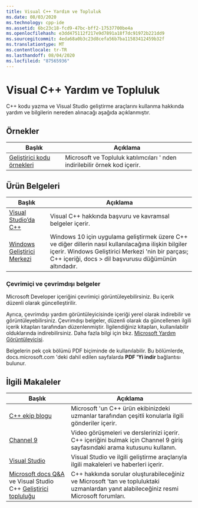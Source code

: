 ```yaml
---
title: Visual C++ Yardım ve Topluluk
ms.date: 08/03/2020
ms.technology: cpp-ide
ms.assetid: 6bc23c18-fcd9-47bc-bff2-17537700be4a
ms.openlocfilehash: e3dd475112f217e9d7891a18f7dc91972b221dd9
ms.sourcegitcommit: 4eda68a0b3c23d8cefa56b7ba11583412459b32f
ms.translationtype: MT
ms.contentlocale: tr-TR
ms.lasthandoff: 08/04/2020
ms.locfileid: "87565936"
---
```

# <a name="visual-c-help-and-community"></a>Visual C++ Yardım ve Topluluk

C++ kodu yazma ve Visual Studio geliştirme araçlarını kullanma hakkında yardım ve bilgilerin nereden alınacağı aşağıda açıklanmıştır.

## <a name="samples"></a>Örnekler

|Başlık|Açıklama|
|-----------|-----------------|
|[Geliştirici kodu örnekleri](https://docs.microsoft.com/samples)|Microsoft ve Topluluk katılımcıları ' nden indirilebilir örnek kod içerir.|

## <a name="product-documentation"></a>Ürün Belgeleri

|Başlık|Açıklama|
|-----------|-----------------|
|[Visual Studio’da C++](visual-cpp-in-visual-studio.md)|Visual C++ hakkında başvuru ve kavramsal belgeler içerir.|
|[Windows Geliştirici Merkezi](https://developer.microsoft.com/windows/)|Windows 10 için uygulama geliştirmek üzere C++ ve diğer dillerin nasıl kullanılacağına ilişkin bilgiler içerir. Windows Geliştirici Merkezi 'nin bir parçası; C++ içeriği, docs > dil başvurusu düğümünün altındadır.|

### <a name="online-and-offline-documentation"></a>Çevrimiçi ve çevrimdışı belgeler

Microsoft Developer içeriğini çevrimiçi görüntüleyebilirsiniz. Bu içerik düzenli olarak güncelleştirilir.

Ayrıca, çevrimdışı yardım görüntüleyicisinde içeriği yerel olarak indirebilir ve görüntüleyebilirsiniz. Çevrimdışı belgeler, düzenli olarak da güncellenen ilgili içerik kitapları tarafından düzenlenmiştir. İlgilendiğiniz kitapları, kullanılabilir olduklarında indirebilirsiniz. Daha fazla bilgi için bkz. [Microsoft Yardım Görüntüleyicisi](/visualstudio/ide/microsoft-help-viewer).

Belgelerin pek çok bölümü PDF biçiminde de kullanılabilir. Bu bölümlerde, docs.microsoft.com 'deki dahil edilen sayfalarda **PDF 'Yi indir** bağlantısı bulunur.

## <a name="related-articles"></a>İlgili Makaleler

|Başlık|Açıklama|
|-----------|-----------------|
|[C++ ekip blogu](https://devblogs.microsoft.com/cppblog/)|Microsoft 'un C++ ürün ekibinizdeki uzmanlar tarafından çeşitli konularla ilgili gönderiler içerir.|
|[Channel 9](https://channel9.msdn.com/)|Video görüşmeleri ve derslerinizi içerir. C++ içeriğini bulmak için Channel 9 giriş sayfasındaki arama kutusunu kullanın.|
|[Visual Studio](https://visualstudio.microsoft.com/)|Visual Studio ve ilgili geliştirme araçlarıyla ilgili makaleleri ve haberleri içerir.|
|[Microsoft docs Q&A](https://docs.microsoft.com/answers/topics/c%2B%2B.html) ve Visual Studio C++ [Geliştirici topluluğu](https://developercommunity.visualstudio.com/spaces/62/index.html)|C++ hakkında sorular oluşturabileceğiniz ve Microsoft 'tan ve topluluktaki uzmanlardan yanıt alabileceğiniz resmi Microsoft forumları.|
